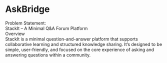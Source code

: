 # AskBridge
Problem Statement:</br>
StackIt – A Minimal Q&A Forum Platform</br>
Overview</br>
StackIt is a minimal question-and-answer platform that supports collaborative learning and structured knowledge sharing. It’s designed to be simple, user-friendly, and focused on the core experience of asking and answering questions within a community.
